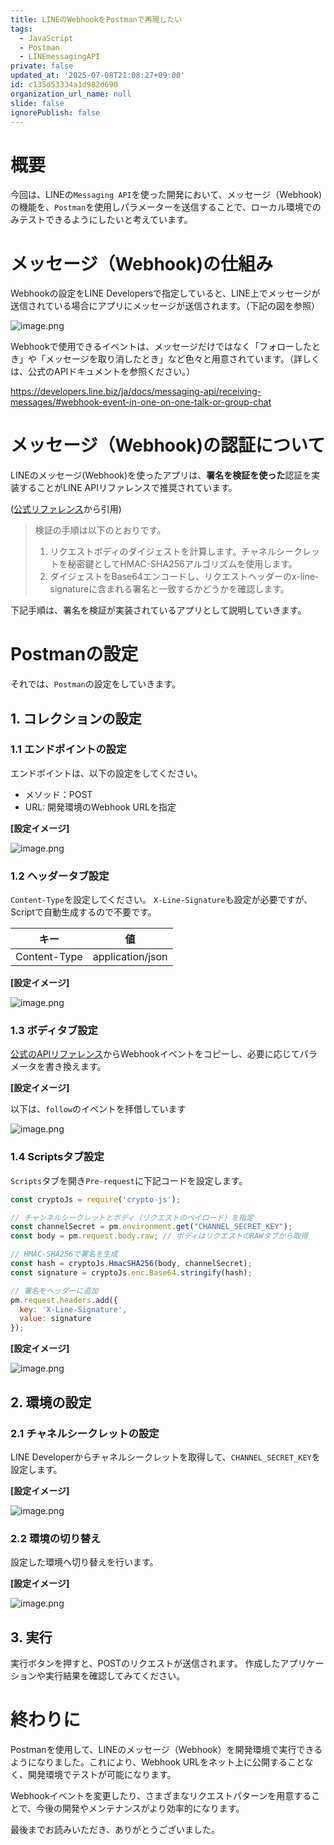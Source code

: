 ```yaml
---
title: LINEのWebhookをPostmanで再現したい
tags:
  - JavaScript
  - Postman
  - LINEmessagingAPI
private: false
updated_at: '2025-07-08T21:08:27+09:00'
id: c135d53334a1d982d690
organization_url_name: null
slide: false
ignorePublish: false
---
```

# 概要

今回は、LINEの`Messaging API`を使った開発において、メッセージ（Webhook)の機能を、`Postman`を使用しパラメーターを送信することで、ローカル環境でのみテストできるようにしたいと考えています。


# メッセージ（Webhook)の仕組み

Webhookの設定をLINE Developersで指定していると、LINE上でメッセージが送信されている場合にアプリにメッセージが送信されます。（下記の図を参照）

![image.png](https://qiita-image-store.s3.ap-northeast-1.amazonaws.com/0/473097/41cc331c-d9ca-1eff-008b-06b1245e457c.png)

Webhookで使用できるイベントは、メッセージだけではなく「フォローしたとき」や「メッセージを取り消したとき」など色々と用意されています。（詳しくは、公式のAPIドキュメントを参照ください。）

https://developers.line.biz/ja/docs/messaging-api/receiving-messages/#webhook-event-in-one-on-one-talk-or-group-chat




# メッセージ（Webhook)の認証について

LINEのメッセージ(Webhook)を使ったアプリは、**署名を検証を使った**認証を実装することがLINE APIリファレンスで推奨されています。

([公式リファレンス](https://developers.line.biz/ja/reference/messaging-api/#signature-validation)から引用)

> 検証の手順は以下のとおりです。
> 1. リクエストボディのダイジェストを計算します。チャネルシークレットを秘密鍵としてHMAC-SHA256アルゴリズムを使用します。
> 2. ダイジェストをBase64エンコードし、リクエストヘッダーのx-line-signatureに含まれる署名と一致するかどうかを確認します。

下記手順は、署名を検証が実装されているアプリとして説明していきます。

# Postmanの設定

それでは、`Postman`の設定をしていきます。

## 1. コレクションの設定

### 1.1 エンドポイントの設定

エンドポイントは、以下の設定をしてください。


- メソッド：POST
- URL: 開発環境のWebhook URLを指定

**[設定イメージ]**

![image.png](https://qiita-image-store.s3.ap-northeast-1.amazonaws.com/0/473097/eab1608b-8754-5162-7edf-93dfcba93401.png)

### 1.2 ヘッダータブ設定

`Content-Type`を設定してください。
`X-Line-Signature`も設定が必要ですが、Scriptで自動生成するので不要です。

|キー|値|
|-|-|
|Content-Type|application/json|

**[設定イメージ]**

![image.png](https://qiita-image-store.s3.ap-northeast-1.amazonaws.com/0/473097/0e73129d-917d-d0bf-9c13-4e1ff85d8ed4.png)



### 1.3 ボディタブ設定

[公式のAPIリファレンス](https://developers.line.biz/ja/reference/messaging-api/)からWebhookイベントをコピーし、必要に応じてパラメータを書き換えます。

**[設定イメージ]**

以下は、`follow`のイベントを拝借しています


![image.png](https://qiita-image-store.s3.ap-northeast-1.amazonaws.com/0/473097/019998cb-e71d-988b-82e1-5f8ec19c2c31.png)


### 1.4 Scriptsタブ設定

`Scripts`タブを開き`Pre-request`に下記コードを設定します。

```javascript
const cryptoJs = require('crypto-js');

// チャンネルシークレットとボディ（リクエストのペイロード）を指定
const channelSecret = pm.environment.get("CHANNEL_SECRET_KEY");
const body = pm.request.body.raw; // ボディはリクエストのRAWタブから取得

// HMAC-SHA256で署名を生成
const hash = cryptoJs.HmacSHA256(body, channelSecret);
const signature = cryptoJs.enc.Base64.stringify(hash);

// 署名をヘッダーに追加
pm.request.headers.add({
  key: 'X-Line-Signature',
  value: signature
});
```

**[設定イメージ]**

![image.png](https://qiita-image-store.s3.ap-northeast-1.amazonaws.com/0/473097/25691ed8-04c6-6e4d-a11f-243a7853b5d1.png)

## 2. 環境の設定

### 2.1 チャネルシークレットの設定

LINE Developerからチャネルシークレットを取得して、`CHANNEL_SECRET_KEY`を設定します。


**[設定イメージ]**

![image.png](https://qiita-image-store.s3.ap-northeast-1.amazonaws.com/0/473097/e2117a24-ad10-82fd-1176-6f64e962463c.png)


### 2.2 環境の切り替え

設定した環境へ切り替えを行います。

**[設定イメージ]**

![image.png](https://qiita-image-store.s3.ap-northeast-1.amazonaws.com/0/473097/5f2b2509-dc89-0435-a7a9-b42230485422.png)


## 3. 実行

実行ボタンを押すと、POSTのリクエストが送信されます。
作成したアプリケーションや実行結果を確認してみてください。

# 終わりに

Postmanを使用して、LINEのメッセージ（Webhook）を開発環境で実行できるようになりました。これにより、Webhook URLをネット上に公開することなく、開発環境でテストが可能になります。

Webhookイベントを変更したり、さまざまなリクエストパターンを用意することで、今後の開発やメンテナンスがより効率的になります。

最後までお読みいただき、ありがとうございました。
